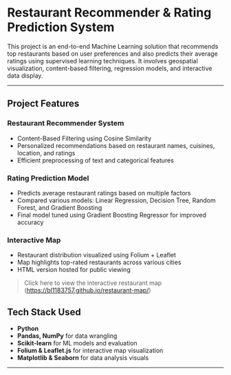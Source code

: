 # Restaurant Recommender & Rating Prediction System

This project is an end-to-end Machine Learning solution that recommends top restaurants based on user preferences and also predicts their average ratings using supervised learning techniques. It involves geospatial visualization, content-based filtering, regression models, and interactive data display.

---

## Project Features

### Restaurant Recommender System
- Content-Based Filtering using Cosine Similarity
- Personalized recommendations based on restaurant names, cuisines, location, and ratings
- Efficient preprocessing of text and categorical features

### Rating Prediction Model
- Predicts average restaurant ratings based on multiple factors
- Compared various models: Linear Regression, Decision Tree, Random Forest, and Gradient Boosting
- Final model tuned using Gradient Boosting Regressor for improved accuracy

### Interactive Map
- Restaurant distribution visualized using Folium + Leaflet
- Map highlights top-rated restaurants across various cities
- HTML version hosted for public viewing

> Click here to view the interactive restaurant map
> (https://bl1183757.github.io/restaurant-map/) 

## Tech Stack Used

- **Python**
- **Pandas, NumPy** for data wrangling
- **Scikit-learn** for ML models and evaluation
- **Folium & Leaflet.js** for interactive map visualization
- **Matplotlib & Seaborn** for data analysis visuals

---


